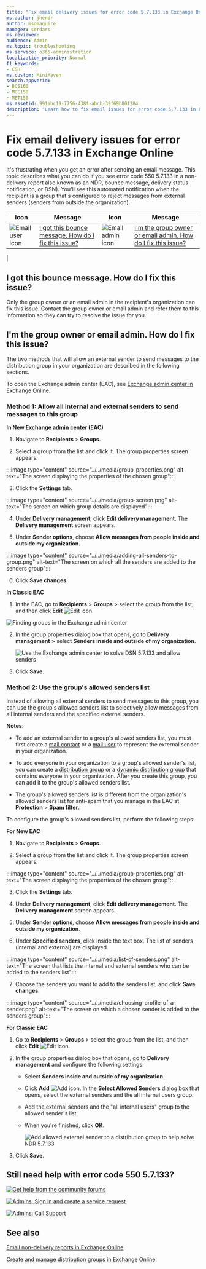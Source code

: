 ```yaml
---
title: "Fix email delivery issues for error code 5.7.133 in Exchange Online"
ms.author: jhendr
author: msdmaguire
manager: serdars
ms.reviewer: 
audience: Admin
ms.topic: troubleshooting
ms.service: o365-administration
localization_priority: Normal
f1.keywords:
- CSH
ms.custom: MiniMaven
search.appverid:
- BCS160
- MOE150
- MET150
ms.assetid: 991abc19-7756-438f-abcb-39f69b80f284
description: "Learn how to fix email issues for error code 5.7.133 in Exchange Online (the group recipient is configured to reject messages from external or unauthenticated senders)."
---
```


# Fix email delivery issues for error code 5.7.133 in Exchange Online

It's frustrating when you get an error after sending an email message. This topic describes what you can do if you see error code 550 5.7.133 in a non-delivery report also known as an NDR, bounce message, delivery status notification, or DSN). You'll see this automated notification when the recipient is a group that's configured to reject messages from external senders (senders from outside the organization).

|Icon|Message|Icon|Message|
|---|---|---|---|
|![Email user icon](../../media/31425afd-41a9-435e-aa85-6886277c369b.png)|[I got this bounce message. How do I fix this issue?](#i-got-this-bounce-message-how-do-i-fix-this-issue)|![Email admin icon](../../media/3d4c569e-b819-4a29-86b1-4b9619cf2acf.png)|[I'm the group owner or email admin. How do I fix this issue?](#im-the-group-owner-or-email-admin-how-do-i-fix-this-issue)|
|

## I got this bounce message. How do I fix this issue?

Only the group owner or an email admin in the recipient's organization can fix this issue. Contact the group owner or email admin and refer them to this information so they can try to resolve the issue for you.

## I'm the group owner or email admin. How do I fix this issue?

The two methods that will allow an external sender to send messages to the distribution group in your organization are described in the following sections.

To open the Exchange admin center (EAC), see [Exchange admin center in Exchange Online](../../exchange-admin-center.md).

### Method 1: Allow all internal and external senders to send messages to this group

**In New Exchange admin center (EAC)**

 1. Navigate to **Recipients** \> **Groups**.
  
 2. Select a group from the list and click it. The group properties screen appears.
 
:::image type="content" source="../../media/group-properties.png" alt-text="The screen displaying the properties of the chosen group":::

 3. Click the **Settings** tab.
 
:::image type="content" source="../../media/group-screen.png" alt-text="The screen on which group details are displayed":::

 4. Under **Delivery management**, click **Edit delivery management**. The **Delivery management** screen appears.
 
 5. Under **Sender options**, choose **Allow messages from people inside and outside my organization**.
 
:::image type="content" source="../../media/adding-all-senders-to-group.png" alt-text="The screen on which all the senders are added to the senders group":::
 

 6. Click **Save changes**.

 **In Classic EAC**

 1. In the EAC, go to **Recipients** \> **Groups** \> select the group from the list, and then click **Edit** ![Edit icon](../../media/ebd260e4-3556-4fb0-b0bb-cc489773042c.gif).

   ![Finding groups in the Exchange admin center](../../media/8b57ae07-1a2c-4cb7-94a7-70f898be6276.png)

2. In the group properties dialog box that opens, go to **Delivery management** \> select **Senders inside and outside of my organization**.

   ![Use the Exchange admin center to solve DSN 5.7.133 and allow senders](../../media/7223438f-9f43-4601-a457-2fa7dfc977cd.png)

3. Click **Save**.

### Method 2: Use the group's allowed senders list

Instead of allowing all external senders to send messages to this group, you can use the group's allowed senders list to selectively allow messages from all internal senders and the specified external senders.

**Notes**:

- To add an external sender to a group's allowed senders list, you must first create a [mail contact](../../recipients-in-exchange-online/manage-mail-contacts.md) or a [mail user](../../recipients-in-exchange-online/manage-mail-users.md) to represent the external sender in your organization.

- To add everyone in your organization to a group's allowed sender's list, you can create a [distribution group](../../recipients-in-exchange-online/manage-distribution-groups/manage-distribution-groups.md) or a [dynamic distribution group](../../recipients-in-exchange-online/manage-dynamic-distribution-groups/manage-dynamic-distribution-groups.md) that contains everyone in your organization. After you create this group, you can add it to the group's allowed senders list.

- The group's allowed senders list is different from the organization's allowed senders list for anti-spam that you manage in the EAC at **Protection** \> **Spam filter**.

To configure the group's allowed senders list, perform the following steps:

**For New EAC**

1. Navigate to **Recipients** \> **Groups**.

2. Select a group from the list and click it. The group properties screen appears.

:::image type="content" source="../../media/group-properties.png" alt-text="The screen displaying the properties of the chosen group":::

3. Click the **Settings** tab.

4. Under **Delivery management**, click **Edit delivery management**. The **Delivery management** screen appears.

5. Under **Sender options**, choose **Allow messages from people inside and outside my organization**.

6. Under **Specified senders**, click inside the text box. The list of senders (internal and external) are displayed.

:::image type="content" source="../../media/list-of-senders.png" alt-text="The screen that lists the internal and external senders who can be added to the senders list":::

7. Choose the senders you want to add to the senders list, and click **Save changes**.

:::image type="content" source="../../media/choosing-profile-of-a-sender.png" alt-text="The screen on which a chosen sender is added to the senders group":::

**For Classic EAC**   

1. Go to **Recipients** \> **Groups** \> select the group from the list, and then click **Edit** ![Edit icon](../../media/ebd260e4-3556-4fb0-b0bb-cc489773042c.gif).

2. In the group properties dialog box that opens, go to **Delivery management** and configure the following settings:

   - Select **Senders inside and outside of my organization**.

   - Click **Add** ![Add icon](../../media/8ee52980-254b-440b-99a2-18d068de62d3.gif). In the **Select Allowed Senders** dialog box that opens, select the external senders and the all internal users group. 
   - Add the external senders and the "all internal users" group to the allowed sender's list.
   - When you're finished, click **OK**.

     ![Add allowed external sender to a distribution group to help solve NDR 5.7.133](../../media/c736b5ad-39f0-4c7e-ba74-12518c61814f.png)

3. Click **Save**.

## Still need help with error code 550 5.7.133?

[![Get help from the community forums](../../media/12a746cc-184b-4288-908c-f718ce9c4ba5.png)](https://answers.microsoft.com/)

[![Admins: Sign in and create a service request](../../media/10862798-181d-47a5-ae4f-3f8d5a2874d4.png)](https://admin.microsoft.com/AdminPortal/Home#/support)

[![Admins: Call Support](../../media/9f262e67-e8c9-4fc0-85c2-b3f4cfbc064e.png)](/microsoft-365/Admin/contact-support-for-business-products)

## See also

[Email non-delivery reports in Exchange Online](non-delivery-reports-in-exchange-online.md)

[Create and manage distribution groups in Exchange Online](../../recipients-in-exchange-online/manage-distribution-groups/manage-distribution-groups.md).
